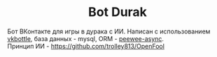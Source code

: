 <h1 align="center">Bot Durak</h1>

Бот ВКонтакте для игры в дурака с ИИ. Написан с использованием [vkbottle](https://github.com/vkbottle/vkbottle), 
база данных - mysql, ORM - [peewee-async](https://github.com/05bit/peewee-async).   
Принцип ИИ - https://github.com/trolley813/OpenFool
